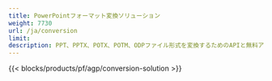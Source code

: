 ```yaml
---
title: PowerPointフォーマット変換ソリューション
weight: 7730
url: /ja/conversion
limit: 
description: PPT、PPTX、POTX、POTM、ODPファイル形式を変換するためのAPIと無料アプリ
---
```


{{< blocks/products/pf/agp/conversion-solution >}} 
